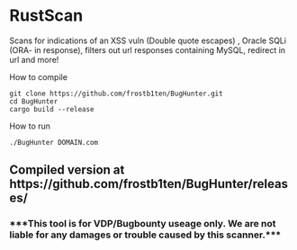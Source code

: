 # RustScan
Scans for indications of an XSS vuln (Double quote escapes) , Oracle SQLi (ORA- in response), filters out url responses containing MySQL, redirect in url and more!

How to compile
```
git clone https://github.com/frostb1ten/BugHunter.git
cd BugHunter
cargo build --release
```

How to run
```
./BugHunter DOMAIN.com
```


<h2>Compiled version at https://github.com/frostb1ten/BugHunter/releases/</h2>


<h3>***This tool is for VDP/Bugbounty useage only. We are not liable for any damages or trouble caused by this scanner.***</h3>
